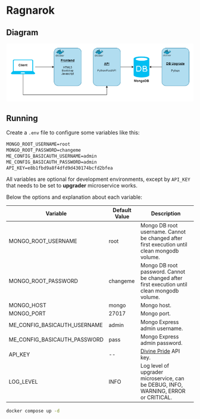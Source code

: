 # Ragnarok

## Diagram

![Diagram](diagram.png)

## Running

Create a `.env` file to configure some variables like this:

```dotenv
MONGO_ROOT_USERNAME=root
MONGO_ROOT_PASSWORD=changeme
ME_CONFIG_BASICAUTH_USERNAME=admin
ME_CONFIG_BASICAUTH_PASSWORD=admin
API_KEY=e8b1fbd9a8f4dfd9d430174bcfd2bfea
```

All variables are optional for development environments, except by `API_KEY` that needs to be set to **upgrader** microservice works.

Below the options and explanation about each variable:

| Variable                     | Default Value | Description                                                                                 |
| ---------------------------- | ------------- | ------------------------------------------------------------------------------------------- |
| MONGO_ROOT_USERNAME          | root          | Mongo DB root username. Cannot be changed after first execution until clean mongodb volume. |
| MONGO_ROOT_PASSWORD          | changeme      | Mongo DB root password. Cannot be changed after first execution until clean mongodb volume. |
| MONGO_HOST                   | mongo         | Mongo host.                                                                                 |
| MONGO_PORT                   | 27017         | Mongo port.                                                                                 |
| ME_CONFIG_BASICAUTH_USERNAME | admin         | Mongo Express admin username.                                                               |
| ME_CONFIG_BASICAUTH_PASSWORD | pass          | Mongo Express admin password.                                                               |
| API_KEY                      | \--           | [Divine Pride](https://www.divine-pride.net) API key.                                       |
| LOG_LEVEL                    | INFO          | Log level of upgrader microservice, can be DEBUG, INFO, WARNING, ERROR or CRITICAL.        |

```bash
docker compose up -d
```
